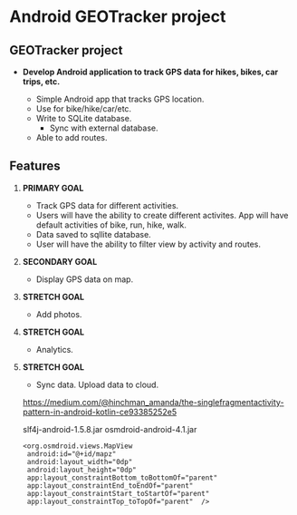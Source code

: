 # Android GEOTracker project

## GEOTracker project

- **Develop Android application to track GPS data for hikes, bikes, car trips, etc.**  <br />

	- Simple Android app that tracks GPS location.
	- Use for bike/hike/car/etc.
	- Write to SQLite database.
		- Sync with external database.
    - Able to add routes.

## Features
1. **PRIMARY GOAL**
    - Track GPS data for different activities.  
    - Users will have the ability to create different activites.  App will have default activities of bike, run, hike, walk.
    - Data saved to sqllite database.
    - User will have the ability to filter view by activity and routes.
2. **SECONDARY GOAL** 
    - Display GPS data on map.
3. **STRETCH GOAL** 
    - Add photos.   
4. **STRETCH GOAL** 
    - Analytics. 
5. **STRETCH GOAL** 
    - Sync data.  Upload data to cloud.
    
    <https://medium.com/@hinchman_amanda/the-singlefragmentactivity-pattern-in-android-kotlin-ce93385252e5>

   slf4j-android-1.5.8.jar 
   osmdroid-android-4.1.jar 
   
       <org.osmdroid.views.MapView
        android:id="@+id/mapz"
        android:layout_width="0dp"
        android:layout_height="0dp"
        app:layout_constraintBottom_toBottomOf="parent"
        app:layout_constraintEnd_toEndOf="parent"
        app:layout_constraintStart_toStartOf="parent"
        app:layout_constraintTop_toTopOf="parent"  />